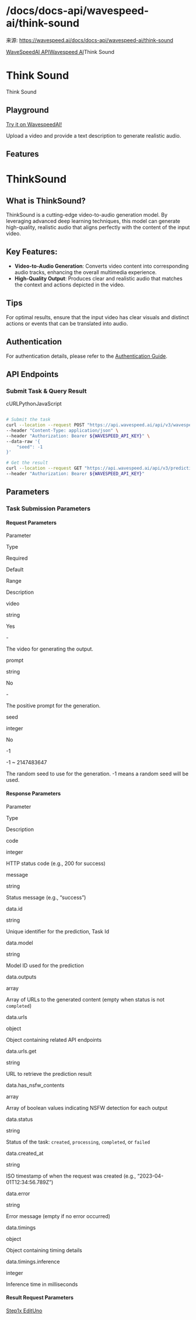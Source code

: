 # /docs/docs-api/wavespeed-ai/think-sound

来源: https://wavespeed.ai/docs/docs-api/wavespeed-ai/think-sound

[WaveSpeedAI API](/docs/docs-api/webhooks "WaveSpeedAI API")[Wavespeed AI](/docs/docs-api/wavespeed-ai/any-llm "Wavespeed AI")Think Sound

# Think Sound

Think Sound

## Playground[](#playground)

[Try it on WavespeedAI!](https://wavespeed.ai/models/wavespeed-ai/think-sound)

Upload a video and provide a text description to generate realistic audio.

## Features[](#features)

# ThinkSound

## What is ThinkSound?[](#what-is-thinksound)

ThinkSound is a cutting-edge video-to-audio generation model. By leveraging advanced deep learning techniques, this model can generate high-quality, realistic audio that aligns perfectly with the content of the input video.

## Key Features:[](#key-features)

*   **Video-to-Audio Generation**: Converts video content into corresponding audio tracks, enhancing the overall multimedia experience.
*   **High-Quality Output**: Produces clear and realistic audio that matches the context and actions depicted in the video.

## Tips[](#tips)

For optimal results, ensure that the input video has clear visuals and distinct actions or events that can be translated into audio.

## Authentication[](#authentication)

For authentication details, please refer to the [Authentication Guide](/docs/docs-authentication).

## API Endpoints[](#api-endpoints)

### Submit Task & Query Result[](#submit-task--query-result)

cURLPythonJavaScript

```bash

# Submit the task
curl --location --request POST "https://api.wavespeed.ai/api/v3/wavespeed-ai/think-sound" \
--header "Content-Type: application/json" \
--header "Authorization: Bearer ${WAVESPEED_API_KEY}" \
--data-raw '{
    "seed": -1
}'

# Get the result
curl --location --request GET "https://api.wavespeed.ai/api/v3/predictions/${requestId}/result" \
--header "Authorization: Bearer ${WAVESPEED_API_KEY}"
```

## Parameters[](#parameters)

### Task Submission Parameters[](#task-submission-parameters)

#### Request Parameters[](#request-parameters)

Parameter

Type

Required

Default

Range

Description

video

string

Yes

\-

The video for generating the output.

prompt

string

No

\-

The positive prompt for the generation.

seed

integer

No

\-1

\-1 ~ 2147483647

The random seed to use for the generation. -1 means a random seed will be used.

#### Response Parameters[](#response-parameters)

Parameter

Type

Description

code

integer

HTTP status code (e.g., 200 for success)

message

string

Status message (e.g., “success”)

data.id

string

Unique identifier for the prediction, Task Id

data.model

string

Model ID used for the prediction

data.outputs

array

Array of URLs to the generated content (empty when status is not `completed`)

data.urls

object

Object containing related API endpoints

data.urls.get

string

URL to retrieve the prediction result

data.has\_nsfw\_contents

array

Array of boolean values indicating NSFW detection for each output

data.status

string

Status of the task: `created`, `processing`, `completed`, or `failed`

data.created\_at

string

ISO timestamp of when the request was created (e.g., “2023-04-01T12:34:56.789Z”)

data.error

string

Error message (empty if no error occurred)

data.timings

object

Object containing timing details

data.timings.inference

integer

Inference time in milliseconds

#### Result Request Parameters[](#result-request-parameters)

[Step1x Edit](/docs/docs-api/wavespeed-ai/step1x-edit "Step1x Edit")[Uno](/docs/docs-api/wavespeed-ai/uno "Uno")